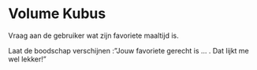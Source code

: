 # Volume Kubus

Vraag aan de gebruiker wat zijn favoriete maaltijd is.

Laat de boodschap verschijnen :”Jouw favoriete gerecht is … . Dat lijkt me wel lekker!”

